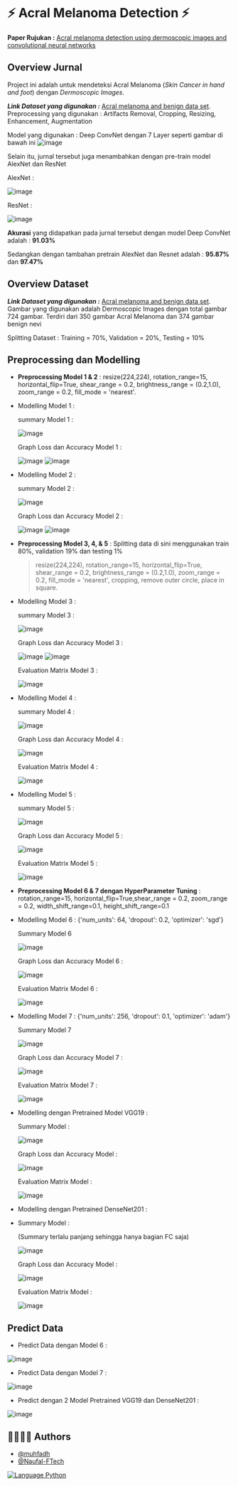 # ⚡️ Acral Melanoma Detection ⚡️

**Paper Rujukan :** [Acral melanoma detection using dermoscopic images and convolutional neural networks](https://vciba.springeropen.com/articles/10.1186/s42492-021-00091-z)

## Overview Jurnal
Project ini adalah untuk mendeteksi Acral Melanoma (*Skin Cancer in hand and foot*) dengan *Dermoscopic Images*.

***Link Dataset yang digunakan :*** [Acral melanoma and benign data set](https://figshare.com/s/a8c22c09f999f60a81bd).
Preprocessing yang digunakan : Artifacts Removal, Cropping, Resizing, Enhancement, Augmentation

Model yang digunakan : Deep ConvNet dengan 7 Layer seperti gambar di bawah ini
![image](https://user-images.githubusercontent.com/43193982/143890978-aefc1ad2-59af-4a6f-91fb-abe1adf28702.png)

Selain itu, jurnal tersebut juga menambahkan dengan  pre-train model AlexNet dan ResNet

AlexNet :

![image](https://user-images.githubusercontent.com/43193982/143892198-e9530895-014c-47ec-a167-87bcb9f89527.png)


ResNet :

![image](https://user-images.githubusercontent.com/43193982/143892263-9252e3bc-3755-4645-a217-3e06efb24294.png)


**Akurasi** yang didapatkan pada jurnal tersebut dengan model Deep ConvNet adalah : **91.03%**

Sedangkan dengan tambahan pretrain AlexNet dan Resnet adalah : **95.87%** dan **97.47%**


## Overview Dataset 
***Link Dataset yang digunakan :*** [Acral melanoma and benign data set](https://figshare.com/s/a8c22c09f999f60a81bd).
Gambar yang digunakan adalah Dermoscopic Images dengan total gambar 724 gambar. Terdiri dari 350 gambar Acral Melanoma dan 374 gambar benign nevi

Splitting Dataset : Training = 70%, Validation = 20%, Testing = 10%


## Preprocessing dan Modelling

- **Preprocessing Model 1 & 2** : resize(224,224), rotation_range=15, horizontal_flip=True, shear_range = 0.2, brightness_range = (0.2,1.0), zoom_range = 0.2, fill_mode = 'nearest'.
- Modelling Model 1 :

  summary Model 1 :
  
  ![image](https://user-images.githubusercontent.com/43193982/143894817-4f463136-68d7-408d-acb4-ddfbd07c51e5.png)
  
  
  Graph Loss dan Accuracy Model 1 :
  
  ![image](https://user-images.githubusercontent.com/43193982/143895098-26a9285b-5108-4e4b-a9bd-51a94aba0cc4.png)
  ![image](https://user-images.githubusercontent.com/43193982/143895152-53aff385-fb8a-4341-b27f-adc945a40085.png)

- Modelling Model 2 :

  summary Model 2 :
  
  ![image](https://user-images.githubusercontent.com/43193982/143895372-d985df70-700f-41f0-81c5-4395cc7d5c84.png)
  
  
  Graph Loss dan Accuracy Model 2 :
  
  ![image](https://user-images.githubusercontent.com/43193982/143895447-b1a0aeb9-1a23-4d51-bd0d-46b58b149819.png)
  ![image](https://user-images.githubusercontent.com/43193982/143895503-4c8a3f07-6e12-4914-8be4-388c58d45c86.png)




- **Preprocessing Model 3, 4, & 5** : Splitting data di sini menggunakan train 80%, validation 19% dan testing 1%
  > resize(224,224), rotation_range=15, horizontal_flip=True, shear_range = 0.2, brightness_range = (0.2,1.0), zoom_range = 0.2, fill_mode = 'nearest', cropping, remove outer circle, place in square.

- Modelling Model 3 :
  
  summary Model 3 :
  
  ![image](https://user-images.githubusercontent.com/43193982/143897330-7e690722-1a31-44d8-9d23-d4afe6a72153.png)
  
  
  Graph Loss dan Accuracy Model 3 :
  
  ![image](https://user-images.githubusercontent.com/43193982/143897394-c2f78d9d-b9e4-4caa-9272-28e9c5bc7f30.png)
  ![image](https://user-images.githubusercontent.com/43193982/143897430-144d917c-6cf5-4837-9690-a0a417b4b6f5.png)

  Evaluation Matrix Model 3 :
  
  ![image](https://user-images.githubusercontent.com/43193982/143897843-9b164024-e48c-4809-bec0-b986dd9c05a1.png)


- Modelling Model 4 :
  
  summary Model 4 :
  
  ![image](https://user-images.githubusercontent.com/43193982/143898134-30ae2af9-b1e4-4a33-8c23-cb5b6baf3387.png)
  
  
  Graph Loss dan Accuracy Model 4 :
  
  ![image](https://user-images.githubusercontent.com/43193982/143898658-52b20a0d-3503-433b-b92f-8f8162a12e3a.png)


  Evaluation Matrix Model 4 :
  
  ![image](https://user-images.githubusercontent.com/43193982/143899074-9164b2eb-9324-4b1f-9844-aebb71dc6d2b.png)


- Modelling Model 5 :
  
  summary Model 5 :
  
  ![image](https://user-images.githubusercontent.com/43193982/143899514-809b759b-aee5-4196-884b-a3b7beedcc8c.png)
  
  
  Graph Loss dan Accuracy Model 5 :
  
  ![image](https://user-images.githubusercontent.com/43193982/143899656-38de1ac7-fe5b-430b-8662-99d08e4a2c80.png)


  Evaluation Matrix Model 5 :
  
  ![image](https://user-images.githubusercontent.com/43193982/143899783-e5051c8d-d12e-4313-b5b7-dd128f26d85a.png)
 

- **Preprocessing Model 6  & 7 dengan HyperParameter Tuning** : rotation_range=15, horizontal_flip=True,shear_range = 0.2, zoom_range = 0.2, width_shift_range=0.1, height_shift_range=0.1

- Modelling Model 6 : {'num_units': 64, 'dropout': 0.2, 'optimizer': 'sgd'}

  Summary Model 6
  
  ![image](https://user-images.githubusercontent.com/43193982/143978324-0a831980-baa5-4a07-b310-2d612505e2d8.png)
  
  
  Graph Loss dan Accuracy Model 6 :
  
  ![image](https://user-images.githubusercontent.com/43193982/143978373-eb6195b8-23f0-4f63-ab37-f4f2a71e2b04.png)


  Evaluation Matrix Model 6 :
  
  ![image](https://user-images.githubusercontent.com/43193982/143978396-78bb326a-905a-4297-a69b-64f9ffa13a84.png)


- Modelling Model 7 : {'num_units': 256, 'dropout': 0.1, 'optimizer': 'adam'} 

  Summary Model 7
  
  ![image](https://user-images.githubusercontent.com/43193982/143978630-99a26210-6b87-48ef-97cf-6441a5e2571e.png)
  
  
  Graph Loss dan Accuracy Model 7 :
  
  ![image](https://user-images.githubusercontent.com/43193982/143978678-bb0019aa-d064-410d-89de-cb23e9fb207e.png)


  Evaluation Matrix Model 7 :
  
  ![image](https://user-images.githubusercontent.com/43193982/143978708-aedf4c56-59ba-4fcc-91a7-c295fb338395.png)
  
 - Modelling dengan Pretrained Model VGG19 :
   
   Summary Model :
   
   ![image](https://user-images.githubusercontent.com/43193982/145917341-385f4747-abf1-485a-a302-0924213c8ac4.png)


   Graph Loss dan Accuracy Model :
   
   ![image](https://user-images.githubusercontent.com/43193982/145917426-465f0fce-dbba-401d-8c67-37bb321b83a8.png)

    
   Evaluation Matrix Model :
   
   ![image](https://user-images.githubusercontent.com/43193982/145917549-d1ce8e48-59a8-460b-a5c5-42e342726398.png)

   


 - Modelling dengan Pretrained DenseNet201 :
 - 
   Summary Model :
   
   (Summary terlalu panjang sehingga hanya bagian FC saja)
   
   ![image](https://user-images.githubusercontent.com/43193982/145918013-d8d264b6-1d3f-422b-870a-8126882610be.png)


   Graph Loss dan Accuracy Model :
   
   ![image](https://user-images.githubusercontent.com/43193982/145918051-d52e61b9-d360-4cab-a38a-215d94167da1.png)

    
   Evaluation Matrix Model :
   
   ![image](https://user-images.githubusercontent.com/43193982/145918122-e2e6f36f-a5d2-4f21-b625-9221e1716661.png)


## Predict Data

- Predict Data dengan Model 6 :

![image](https://user-images.githubusercontent.com/43193982/143978948-78986fe3-b210-405e-846a-1c4fb4aedb1a.png)


- Predict Data dengan Model 7 :

![image](https://user-images.githubusercontent.com/43193982/143979024-e5c37150-1d01-41e7-b9e0-812dd8fb6a14.png)

- Predict dengan 2 Model Pretrained VGG19 dan DenseNet201 :

![image](https://user-images.githubusercontent.com/43193982/145918349-5f324a40-8b5e-4f7d-817a-b4f59bcb42ab.png)



## 👩‍💻👩‍💻 Authors

- [@muhfadh](https://www.github.com/muhfadh)
- [@Naufal-FTech](https://github.com/Naufal-FTech)

<a href="https://github.com/anuraghazra/github-readme-stats/actions">
  <img alt="Language Python" src="https://img.shields.io/badge/Language-Python-blue" />
</a>



